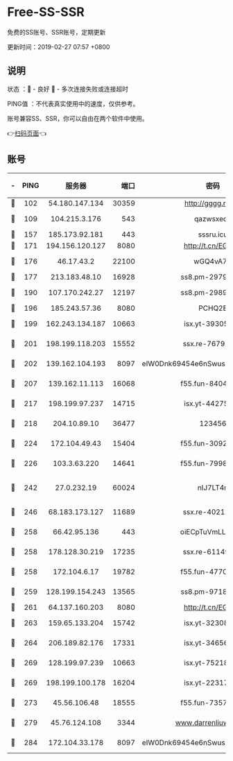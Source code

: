 # Free-SS-SSR

免费的SS账号、SSR账号，定期更新

更新时间：2019-02-27 07:57 +0800

## 说明

状态     ：🙂 - 良好 🙁 - 多次连接失败或连接超时

PING值   ：不代表真实使用中的速度，仅供参考。

账号兼容SS、SSR，你可以自由在两个软件中使用。

👉[扫码页面](https://liesauer.github.io/free-ss-ssr.github.io/)👈

## 账号

|-|PING|服务器|端口|密码|加密方式|区域|
|:----:|:----:|:-----:|-----:|:----:|:----:|:----:|
|🙂|102|54.180.147.134|30359|http://gggg.rocks|chacha20|KR|
|🙂|109|104.215.3.176|543|qazwsxedc|aes-256-gcm|JP|
|🙂|157|185.173.92.181|443|sssru.icu|rc4-md5|RU|
|🙂|171|194.156.120.127|8080|http://t.cn/EGJIyrl|rc4-md5|RU|
|🙂|176|46.17.43.2|22100|wGQ4vA7D|aes-256-gcm|RU|
|🙂|177|213.183.48.10|16928|ss8.pm-29798325|rc4-md5|RU|
|🙂|190|107.170.242.27|12197|ss8.pm-29892901|aes-256-cfb|US|
|🙂|196|185.243.57.36|8080|PCHQ2E|rc4-md5|US|
|🙂|199|162.243.134.187|10663|isx.yt-39305244|aes-256-cfb|US|
|🙂|201|198.199.118.203|15552|ssx.re-76791926|aes-256-cfb|US|
|🙂|202|139.162.104.193|8097|eIW0Dnk69454e6nSwuspv9DmS201tQ0D|aes-256-cfb|JP|
|🙂|207|139.162.11.113|16068|f55.fun-84043831|aes-256-cfb|SG|
|🙂|217|198.199.97.237|14715|isx.yt-44275898|aes-256-cfb|US|
|🙂|218|204.10.89.10|36477|123456|aes-256-cfb|US|
|🙂|224|172.104.49.43|15404|f55.fun-30923847|aes-256-cfb|SG|
|🙂|226|103.3.63.220|14641|f55.fun-79984823|aes-256-cfb|SG|
|🙂|242|27.0.232.19|60024|nIJ7LT4n|xchacha20-ietf-poly1305|HK|
|🙂|246|68.183.173.127|11689|ssx.re-40212864|aes-256-cfb|US|
|🙂|258|66.42.95.136|443|oiECpTuVmLLxk4Ts|aes-256-cfb|US|
|🙂|258|178.128.30.219|17235|ssx.re-61149569|aes-256-cfb|SG|
|🙂|258|172.104.6.17|19782|f55.fun-47700700|aes-256-cfb|US|
|🙂|259|128.199.154.243|13565|ss8.pm-97184216|aes-256-cfb|SG|
|🙂|261|64.137.160.203|8080|http://t.cn/EGJIyrl|rc4-md5|CA|
|🙂|263|159.65.133.204|15742|isx.yt-32308322|aes-256-cfb|SG|
|🙂|264|206.189.82.176|17331|isx.yt-34656807|aes-256-cfb|SG|
|🙂|269|128.199.97.239|10663|isx.yt-75218059|aes-256-cfb|SG|
|🙂|269|198.199.100.178|16204|isx.yt-22317466|aes-256-cfb|US|
|🙂|273|45.56.106.48|18555|f55.fun-73571297|aes-256-cfb|US|
|🙂|279|45.76.124.108|3344|www.darrenliuwei.com|aes-256-cfb|AU|
|🙂|284|172.104.33.178|8097|eIW0Dnk69454e6nSwuspv9DmS201tQ0D|aes-256-cfb|SG|
